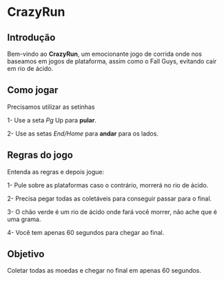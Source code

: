 # CrazyRun

## Introdução
Bem-vindo ao **CrazyRun**, um emocionante jogo de corrida onde nos baseamos em jogos de plataforma, assim como o Fall Guys, evitando cair em rio de ácido. 
## Como jogar 
Precisamos utilizar as setinhas

1- Use a seta *Pg* Up para **pular**.

2- Use as setas *End/Home* para **andar** para os lados.

## Regras do jogo
Entenda as regras e depois jogue:

1- Pule sobre as plataformas caso o contrário, morrerá no rio de ácido.

2- Precisa pegar todas as coletáveis para conseguir passar para o final.

3- O chão verde é um rio de ácido onde fará você morrer, não ache que é uma grama.

4- Você tem apenas 60 segundos para chegar ao final.

## Objetivo
Coletar todas as moedas e chegar no final em apenas 60 segundos.
